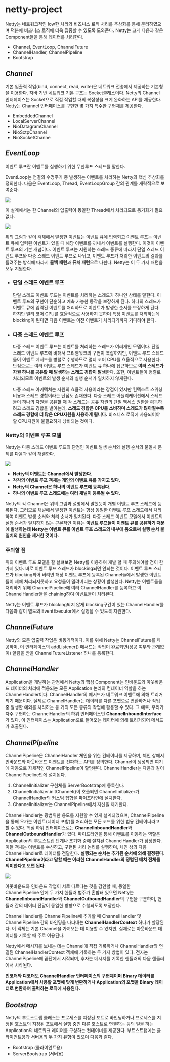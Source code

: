 # netty-project

Netty는 네트워크적인 low한 처리와 비즈니스 로직 처리를 추상화를 통해 분리하였으며 덕분에 비즈니스 로직에 더욱 집중할 수 있도록 도와준다. Netty는 크게 다음과 같은 Component들을 통해 데이터를 처리한다.

- Channel, EventLoop, ChannelFuture
- ChannelHandler, ChannelPipeline
- Bootstrap

## ***Channel***

기본 입출력 작업(bind, connect, read, write)은 네트워크 전송에서 제공하는 기본형을 이용한다. 자바 기반 네트워크 기본 구조는 Socket클래스이다. Netty의 Channel 인터페이스는 Socket으로 직접 작업할 때의 복잡성을 크게 완화하는 API를 제공한다. Netty는 Channel 인터페이스를 구현한 몇 가지 특수한 구현체를 제공한다.

- EmbeddedChannel
- LocalServerChannel
- NioDatagramChannel
- NioSctpChannel
- NioSocketChanne

## ***EventLoop***

이벤트 루프란 이벤트를 실행하기 위한 무한루프 스레드를 말한다.

EventLoop는 연결의 수명주기 중 발생하는 이벤트를 처리하는 Netty의 핵심 추상화를 정의한다. 다음은 EventLoop, Thread, EventLoopGroup 간의 관계를 개략적으로 보여준다.

![](./images/eventloop.png)

이 설계에서는 한 Channel의 입출력이 동일한 Thread에서 처리되므로 동기화가 필요없다.

![](./images/eventloop2.png)

위의 그림과 같이 객체에서 발생한 이벤트는 이벤트 큐에 입력되고 이벤트 루프는 이벤트 큐에 입력된 이벤트가 있을 때 해당 이벤트를 꺼내서 이벤트를 실행한다. 이것이 이벤트 루프의 기본 개념이다. 이벤트 루프는 지원하는 스레드 종류에 따라서 단일 스레드 이벤트 루프와 다중 스레드 이벤트 루프로 나뉘고, 이벤트 루프가 처리한 이벤트의 결과를 돌려주는 방식에 따라서 **콜백 패턴**과 **퓨처 패턴**으로 나뉜다. Netty는 이 두 가지 패턴을 모두 지원한다.

- ### **단일 스레드 이벤트 루프**

  단일 스레드 이벤트 루프는 이벤트를 처리하는 스레드가 하나인 상태를 말한다. 이벤트 루프의 구현이 단순하고 예측 가능한 동작을 보장하게 된다. 하나의 스레드가 이벤트 큐에 입력된 이벤트를 처리하므로 이벤트가 발생한 순서를 보장하게 된다. 하지만 멀티 코어 CPU를 효율적으로 사용하지 못하며 특정 이벤트를 처리하는데 blocking이 된다면 다음 이벤트는 이전 이벤트가 처리되기까지 기다려야 한다.

- ### **다중 스레드 이벤트 루프**

  다중 스레드 이벤트 루프는 이벤트를 처리하는 스레드가 여러개인 모델이다. 단일 스레드 이벤트 루프에 비해서 프리엠워크의 구현이 복잡하지만, 이벤트 루프 스레드들이 이벤트 메서드를 병렬로 수행하므로 멀티 코어 CPU를 효율적으로 사용한다. 단점으로는 여러 이벤트 루프 스레드가 이벤트 큐 하나에 접근하므로 **여러 스레드가 자원 하나를 공유할 때 발생하는 스레드 경합이 발생**한다. 또한, 이벤트들이 병렬로 처리되므로 이벤트의 발생 순서와 실행 순서가 일치하지 않게된다.

  다중 스레드 아키텍쳐는 자원의 효율적 사용이라는 장점이 있지만 컨텍스트 스위칭 비용과 스레드 경합이라는 단점도 존재한다. 다중 스레드 어플리케이션에서 스레드들이 하나의 자원을 공유할 때 각 스레드는 공유 자원의 단일 액세스 권한을 획득하려고 스레드 경합을 벌이는데, **스레드 경합은 CPU를 소비하며 스레드가 많아질수록 스레드 경합에 더 많은 CPU자원을 사용하게 됩니다.** 비즈니스 로직에 사용되어야 할 CPU자원이 불필요하게 낭비되는 것이다.

### Netty의 이벤트 루프 모델

Netty는 다중 스레드 이벤트 루프의 단점인 이벤트 발생 순서와 실행 순서의 불일치 문제를 다음과 같이 해결한다.

![](./images/eventloop3.png)

- **Netty의 이벤트는 Channel에서 발생한다**.
- **각각의 이벤트 루프 객체는 개인의 이벤트 큐를 가지고 있다.**
- **Netty의 Channel은 하나의 이벤트 루프에 등록된다.**
- **하나의 이벤트 루프 스레드에는 여러 채널이 등록될 수 있다.**

Netty의 각 Channel은 위의 그림과 설명에서 말했듯이 개별 이벤트 루프 스레드에 등록된다. 그러므로 채널에서 발생한 이벤트는 항상 동일한 이벤트 루프 스레드에서 처리하여 이벤트 발생 순서와 처리 순서가 일치된다. 다중 스레드 이벤트 모델에서 이벤트의 실행 순서가 일치하지 않는 근본적인 이유는 **이벤트 루프들이 이벤트 큐를 공유하기 때문에 발생하는데 Netty는 이벤트 큐를 이벤트 루프 스레드의 내부에 둠으로써 실행 순서 불일치의 원인을 제거한 것이다.**

### 주의할 점

위의 이벤트 루프 모델을 잘 살펴보면 Netty를 이용하여 개발 할 때 주의해야할 점이 한 가지 있다. 바로 이벤트 루프 스레드가 blocking되면 안되는 것이다. 이벤트 루프 스레드가 blocking되어 버리면 해당 이벤트 루프에 등록된 Channel들에서 발생한 이벤트들이 제때 처리되지못하고 요청들이 밀려버리는 상황이 발생한다. Netty는 이벤트들을 처리하기 위해 ChannelPipeline에 여러 ChannelHandler를 등록하고 이 ChannelHandler들을 chaining하여 이벤트들이 처리된다.

Netty는 이벤트 루프가 blocking되지 않게 blocking구간이 있는 ChannelHandler를 다음과 같이 별도의 EventExecutor에서 실행될 수 있도록 지원한다.

## ***ChannelFuture***

Netty의 모든 입출력 작업은 비동기적이다. 이를 위해 Netty는 ChannelFuture를 제공하며, 이 인터페이스의 addListener() 메서드는 작업이 완료되면(성공 여부와 관계없이) 알림을 받을 ChannelFutureListener 하나를 등록한다.

## ***ChannelHandler***

Application을 개발하는 관점에서 Netty의 핵심 Component는 인바운드와 아웃바운드 데이터의 처리에 적용되는 모든 Application 논리의 컨테이너 역할을 하는 ChannelHandler이다. ChannelHandler의 메서드가 네트워크 이벤트에 의해 트리거 되기 때문이다. 실제로 ChannelHandler는 데이터를 다른 포맷으로 변환하거나 작업 중 발생한 예외를 처리하는 등 거의 모든 종류의 작업에 활용할 수 있다. 그 예로, 우리가 자주 구현하는 ChannelHandler의 하위 인터페이스인 **ChannelInboundInterface**가 있다. 이 인터페이스는 Application으로 들어오는 데이터에 의해 트리거되어 메서드가 호출된다.

## ***ChannelPipeline***

ChannelPipeline은 ChannelHandler 체인을 위한 컨테이너를 제공하며, 체인 상에서 인바운드와 아웃바운드 이벤트를 전파하는 API를 정의한다. Channel이 생성되면 여기에 자동으로 자체적인 ChannelPipeline이 할당된다. ChannelHandler는 다음과 같이 ChannelPipeline안에 설치된다.

1. ChannelInitializer 구현체를 ServerBootstrap에 등록한다.
2. ChannelInitializer.initChannel()이 호출되면 ChannelInitializer가 ChannelHandler의 커스텀 집합을 파이프라인에 설치한다.
3. ChannelInitializer는 ChannelPipeline에서 자신을 제거한다.

ChannelHandler는 광범위한 용도를 지원할 수 있게 설계되었으며, ChannelPipeline을 통해 오가는 이벤트(데이터 포함)를 처리하는 모든 코드를 위한 범용 컨테이너라고 할 수 있다. 핵심 하위 인터페이스로는 **ChannelInboundHandler**와 **ChannelOutboundHandler**가 있다. 파이프라인을 통해 이벤트를 이동하는 역할은 Application의 부트스트랩 단계나 초기화 중에 설치된 ChannelHandler가 담당한다. 이들 객체는 이벤트를 수신하고, 구현된 처리 논리를 실행하며, 체인 상의 다음 ChannelHandler로 데이터를 전달한다. **실행되는 순서는 추가된 순서에 의해 결정된다. ChannelPipeline이라고 말할 때는 이러한 ChannelHandler의 정렬된 배치 전체를 의미한다고 보면 된다.**

![](./images/pipeline.png)

아웃바운드와 인바운드 작업이 서로 다르다는 것을 감안할 때, 동일한 ChannelPipeline 안에 두 가지 핸들러 범주가 혼합돼 있으면 Netty는 **ChannelInboundHandler**와 **ChannelOutboundHandler**의 구현을 구분하며, 핸들러 간의 데이터 전달이 동일한 방향으로 수행되도록 보장한다.

ChannelHandler를 ChannelPipeline에 추가할 때 ChannelHandler 및 ChannelPipeline 간의 바인딩을 나타내는 **ChannelHandlerContext** 하나가 할당된다. 이 객체는 기본 Channel을 가져오는 데 이용할 수 있지만, 실제로는 아웃바운드 데이터를 기록할 때 주로 이용된다.

Netty에서 메시지를 보내는 데는 Channel에 직접 기록하거나 ChannelHandler와 연결된 ChannelHandlerContext 객체에 기록하는 두 가지 방법이 있다. 전자는 ChannelPipeline에 끝단에서 시작되며, 후자는 메시지를 기록한 핸들러의 다음 핸들러에서 시작된다.

**인코더와 디코더도 ChannelHandler 인터페이스의 구현체이며 Binary 데이터를 Application에서 사용할 포맷에 맞게 변환하거나 Application의 포맷을 Binary 데이터로 변환하여 출력하는 로직에 사용된다.**

## ***Bootstrap***

Netty의 부트스트랩 클래스는 프로세스를 지정된 포트로 바인딩하거나 프로세스를 지정된 호스트의 지정된 포트에서 실행 중인 다른 호스트로 연결하는 등의 일을 하는 Application의 네트워크 레이어를 구성하는 컨테이너를 제공한다. 부트스트랩에는 클라이언트용과 서버용의 두 가지 유형이 있으며 다음과 같다.

- Bootstrap (클라이언트용)
- ServerBootstrap (서버용)

